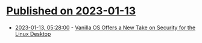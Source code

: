 # [Published on 2023-01-13](index.md)

* [2023-01-13, 05:28:00](https://soylentnews.org/article.pl?sid=23/01/12/0310255&from=rss) - [Vanilla OS Offers a New Take on Security for the Linux Desktop](https://soylentnews.org/article.pl?sid=23/01/12/0310255&from=rss)
